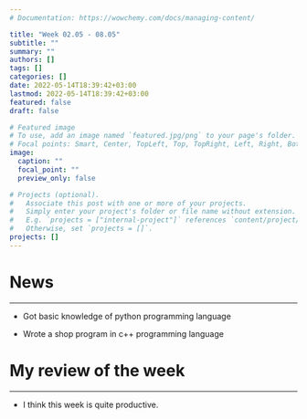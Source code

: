 ```yaml
---
# Documentation: https://wowchemy.com/docs/managing-content/

title: "Week 02.05 - 08.05"
subtitle: ""
summary: ""
authors: []
tags: []
categories: []
date: 2022-05-14T18:39:42+03:00
lastmod: 2022-05-14T18:39:42+03:00
featured: false
draft: false

# Featured image
# To use, add an image named `featured.jpg/png` to your page's folder.
# Focal points: Smart, Center, TopLeft, Top, TopRight, Left, Right, BottomLeft, Bottom, BottomRight.
image:
  caption: ""
  focal_point: ""
  preview_only: false

# Projects (optional).
#   Associate this post with one or more of your projects.
#   Simply enter your project's folder or file name without extension.
#   E.g. `projects = ["internal-project"]` references `content/project/deep-learning/index.md`.
#   Otherwise, set `projects = []`.
projects: []
---
```



# News
<hr>

- Got basic knowledge of python programming language

- Wrote a shop program in c++ programming language

# My review of the week
<hr>

- I think this week is quite productive.